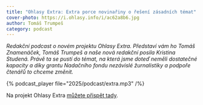 ```yaml
---
title: "Ohlasy Extra: Extra porce novinařiny o řešení zásadních témat"
cover-photo: https://i.ohlasy.info/i/ac62a8b6.jpg
author: Tomáš Trumpeš
category: podcast
---
```


*Redakční podcast o novém projektu Ohlasy Extra. Představí vám ho Tomáš Znamenáček, Tomáš Trumpeš a naše nová redakční posila Kristina Studená. Právě ta se pustí do témat, na která jsme doteď neměli dostatečné kapacity a díky grantu Nadačního fondu nezávislé žurnalistiky a podpoře čtenářů to chceme změnit.*

{% podcast_player file="2025/podcast/extra.mp3" /%}

Na projekt Ohlasy Extra [můžete přispět tady](https://ohlasy.info/extra).